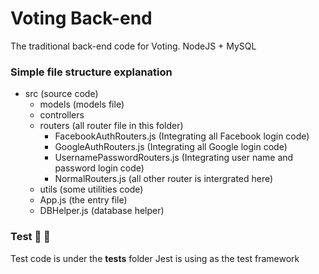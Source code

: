 # Voting Back-end

The traditional back-end code for Voting. NodeJS + MySQL

### Simple file structure explanation

- src (source code)
  - models (models file)
  - controllers
  - routers (all router file in this folder)
    - FacebookAuthRouters.js (Integrating all Facebook login code)
    - GoogleAuthRouters.js (Integrating all Google login code)
    - UsernamePasswordRouters.js (Integrating user name and password login code)
    - NormalRouters.js (all other router is intergrated here)
  - utils (some utilities code)
  - App.js (the entry file)
  - DBHelper.js (database helper)

### Test :tada: :tada:
Test code is under the __tests__ folder
Jest is using as the test framework
